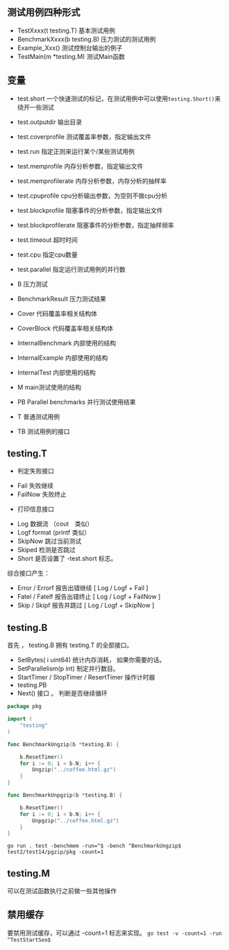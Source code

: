 ## 测试用例四种形式

- TestXxxx(t testing.T)
基本测试用例
- BenchmarkXxxx(b testing.B)
压力测试的测试用例
- Example_Xxx()
测试控制台输出的例子
- TestMain(m *testing.M)
测试Main函数

## 变量

- test.short
一个快速测试的标记，在测试用例中可以使用`testing.Short()`来绕开一些测试
- test.outputdir
输出目录
- test.coverprofile
测试覆盖率参数，指定输出文件
- test.run
指定正则来运行某个/某些测试用例
- test.memprofile
内存分析参数，指定输出文件
- test.memprofilerate
内存分析参数，内存分析的抽样率
- test.cpuprofile
cpu分析输出参数，为空则不做cpu分析
- test.blockprofile
阻塞事件的分析参数，指定输出文件
- test.blockprofilerate
阻塞事件的分析参数，指定抽样频率
- test.timeout
超时时间
- test.cpu
指定cpu数量
- test.parallel
指定运行测试用例的并行数

- B
压力测试
- BenchmarkResult
压力测试结果
- Cover
代码覆盖率相关结构体
- CoverBlock
代码覆盖率相关结构体
- InternalBenchmark
内部使用的结构
- InternalExample
内部使用的结构
- InternalTest
内部使用的结构
- M
main测试使用的结构
- PB
Parallel benchmarks 并行测试使用结果
- T
普通测试用例
- TB
测试用例的接口

## testing.T

* 判定失败接口
- Fail
失败继续
- FailNow
失败终止

* 打印信息接口
- Log
数据流 （cout　类似）
- Logf
format (printf 类似）
- SkipNow
跳过当前测试
- Skiped
检测是否跳过
- Short
是否设置了 -test.short 标志。

综合接口产生：

- Error / Errorf 报告出错继续 [ Log / Logf + Fail ]
- Fatel / Fatelf 报告出错终止 [ Log / Logf + FailNow ]
- Skip / Skipf 报告并跳过 [ Log / Logf + SkipNow ]

## testing.B

首先 ， testing.B 拥有 testing.T 的全部接口。
- SetBytes( i uint64) 统计内存消耗， 如果你需要的话。
- SetParallelism(p int) 制定并行数目。
- StartTimer / StopTimer / ResertTimer 操作计时器
- testing.PB
- Next() 接口 。 判断是否继续循环

```go
package pkg

import (
	"testing"
)

func BenchmarkUngzip(b *testing.B) {

	b.ResetTimer()
	for i := 0; i < b.N; i++ {
		Ungzip("../coffee.html.gz")
	}
}

func BenchmarkUnpgzip(b *testing.B) {

	b.ResetTimer()
	for i := 0; i < b.N; i++ {
		Unpgzip("../coffee.html.gz")
	}
}
```

```shell
go run . test -benchmem -run=^$ -bench ^BenchmarkUngzip$ test2/test14/pgzip/pkg -count=1
```

## testing.M

可以在测试函数执行之前做一些其他操作

## 禁用缓存

要禁用测试缓存，可以通过 -count=1 标志来实现。
`go test -v -count=1 -run ^TestStartSeo$`
